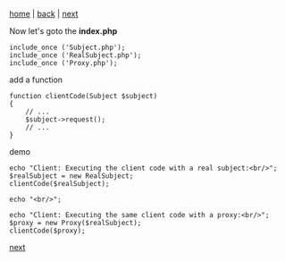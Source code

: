 [home](./page01.md)  | [back](./page04.md) | [next](./page06.md)

Now let's goto the **index.php**
```
include_once ('Subject.php');
include_once ('RealSubject.php');
include_once ('Proxy.php');
```
add a function
```
function clientCode(Subject $subject)
{
    // ...
    $subject->request();
    // ...
}
```
demo

```
echo "Client: Executing the client code with a real subject:<br/>";
$realSubject = new RealSubject;
clientCode($realSubject);

echo "<br/>";

echo "Client: Executing the same client code with a proxy:<br/>";
$proxy = new Proxy($realSubject);
clientCode($proxy);
```

[next](./page06.md)
